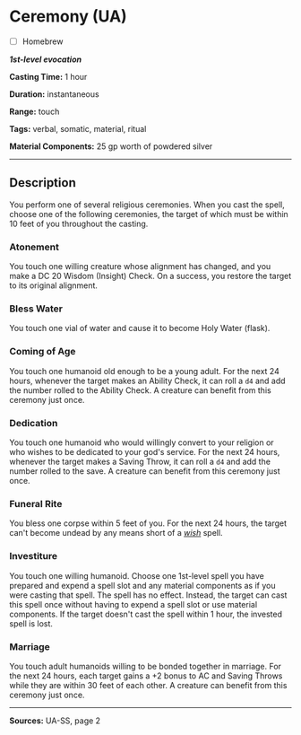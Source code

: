 # Ceremony (UA)

- [ ] Homebrew

***1st-level evocation***

**Casting Time:** 1 hour

**Duration:** instantaneous

**Range:** touch

**Tags:** verbal, somatic, material, ritual

**Material Components:** 25 gp worth of powdered silver

---

## Description
You perform one of several religious ceremonies.
When you cast the spell, choose one of the following ceremonies, the target of which must be within 10 feet of you throughout the casting.

### Atonement
You touch one willing creature whose alignment has changed, and you make a DC 20 Wisdom (Insight) Check.
On a success, you restore the target to its original alignment.

### Bless Water
You touch one vial of water and cause it to become Holy Water (flask).

### Coming of Age
You touch one humanoid old enough to be a young adult.
For the next 24 hours, whenever the target makes an Ability Check, it can roll a `d4` and add the number rolled to the Ability Check.
A creature can benefit from this ceremony just once.

### Dedication
You touch one humanoid who would willingly convert to your religion or who wishes to be dedicated to your god's service.
For the next 24 hours, whenever the target makes a Saving Throw, it can roll a `d4` and add the number rolled to the save.
A creature can benefit from this ceremony just once.

### Funeral Rite
You bless one corpse within 5 feet of you.
For the next 24 hours, the target can't become undead by any means short of a [*wish*](./wish) spell.

### Investiture
You touch one willing humanoid.
Choose one 1st-level spell you have prepared and expend a spell slot and any material components as if you were casting that spell.
The spell has no effect.
Instead, the target can cast this spell once without having to expend a spell slot or use material components.
If the target doesn't cast the spell within 1 hour, the invested spell is lost.

### Marriage
You touch adult humanoids willing to be bonded together in marriage.
For the next 24 hours, each target gains a +2 bonus to AC and Saving Throws while they are within 30 feet of each other.
A creature can benefit from this ceremony just once.

---

**Sources:** UA-SS, page 2
